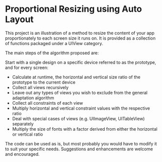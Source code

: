 # Proportional Resizing using Auto Layout

This project is an illustration of a method to resize the content of your app
proportionately to each screen size it runs on. It is provided as a collection of functions packaged
under a UIView category.

The main steps of the algorithm proposed are:

Start with a single design on a specific device referred to as the prototype, and for every screen:

- Calculate at runtime, the horizontal and vertical size ratio of the prototype to the current device
- Collect all views recursively
- Leave out any types of views you wish to exclude from the general adaptation algorithm
- Collect all constraints of each view
- Multiply horizontal and vertical constraint values with the respective ratio
- Deal with special cases of views (e.g. UIImageView, UITableView) separately
- Multiply the size of fonts with a factor derived from either the horizontal or vertical ratio 

The code can be used as is, but most probably you would have to modify it to suit your specific needs.
Suggestions and enhancements are welcome and encouraged.

